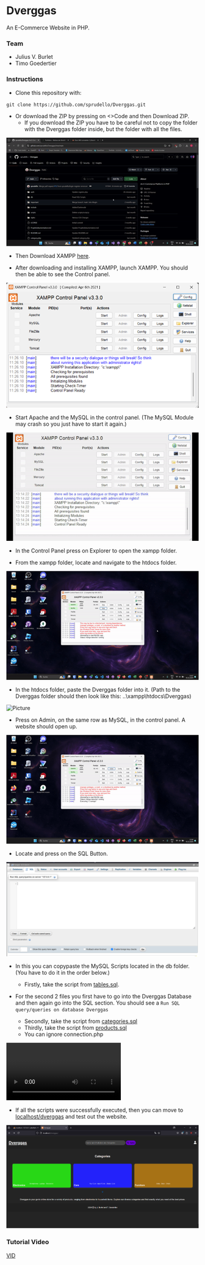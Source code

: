 # Dverggas
An E-Commerce Website in PHP.

### Team

- Julius V. Burlet
- Timo Goedertier

### Instructions

- Clone this repository with:

```
git clone https://github.com/sprudello/Dverggas.git
```

- Or download the ZIP by pressing on <>Code and then Download ZIP.
    - If you download the ZIP you have to be careful not to copy the folder with the Dverggas folder inside, but the folder with all the files.

![GIF](imgs/ZIPDownload.gif)
  
- Then Download XAMPP [here](https://www.apachefriends.org/download.html).

- After downloading and installing XAMPP, launch XAMPP. You should then be able to see the Control panel.

![Picture](imgs/ControlPanel.png)

- Start Apache and the MySQL in the control panel. (The MySQL Module may crash so you just have to start it again.)

![GIF](imgs/StartApacheSQL.gif)

- In the Control Panel press on Explorer to open the xampp folder.

- From the xampp folder, locate and navigate to the htdocs folder.

![GIF](imgs/locatehtdocs.gif)

- In the htdocs folder, paste the Dverggas folder into it. (Path to the Dverggas folder should then look like this: ..\xampp\htdocs\Dverggas)

![Picture](imgs/DverggasFolder.png.png)

- Press on Admin, on the same row as MySQL, in the control panel. A website should open up.

![GIF](imgs/SQLadmin.gif)

- Locate and press on the SQL Button.

![Picture](imgs/SQLPage.png)

- In this you can copypaste the MySQL Scripts located in the db folder. (You have to do it in the order below.)

    - Firstly, take the script from [tables.sql](https://github.com/sprudello/Dverggas/blob/main/db/tables.sql).

- For the second 2 files you first have to go into the Dverggas Database and then again go into the SQL section. You should see a ``Run SQL query/queries on database Dverggas``

    - Secondly, take the script from [categories.sql](https://github.com/sprudello/Dverggas/blob/main/db/categories.sql)
    - Thirdly, take the script from [products.sql](https://github.com/sprudello/Dverggas/blob/main/db/products.sql)
    - You can ignore connection.php

![VID](imgs/CopyPasteSQL.mp4)

- If all the scripts were successfully executed, then you can move to [localhost/dverggas](http://localhost/dverggas/) and test out the website.

![Picture](imgs/DverggasWebsite.png)


### Tutorial Video

[VID](imgs/FullTutorial.mp4)